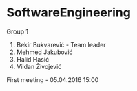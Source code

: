 # SoftwareEngineering

Group 1

1. Bekir Bukvarević - Team leader 
2. Mehmed Jakubović 
3. Halid Hasić 
4. Vildan Živojević 

First meeting - 05.04.2016 15:00 
